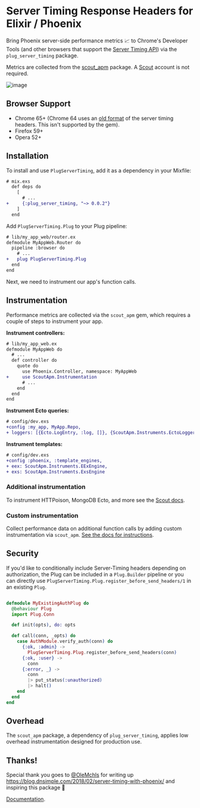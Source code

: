 # Server Timing Response Headers for Elixir / Phoenix

Bring Phoenix server-side performance metrics 📈 to Chrome's Developer Tools (and other browsers that support the [Server Timing API](https://w3c.github.io/server-timing/)) via the `plug_server_timing` package. 

Metrics are collected from the [scout_apm](https://github.com/scoutapp/scout_apm_elixir) package. A [Scout](https://scoutapp.com) account is not required.

![image](https://s3-us-west-1.amazonaws.com/scout-blog/elixir_server_timing.png)

## Browser Support

- Chrome 65+ (Chrome 64 uses an [old format](https://github.com/scoutapp/ruby_server_timing/issues/5#issuecomment-370504687) of the server timing headers. This isn't supported by the gem).
- Firefox 59+
- Opera 52+

## Installation

To install and use `PlugServerTiming`, add it as a dependency in your Mixfile:

```diff
# mix.exs
  def deps do
    [
      # ...
+     {:plug_server_timing, "~> 0.0.2"}
    ]
  end
```

Add `PlugServerTiming.Plug` to your Plug pipeline: 

```diff
# lib/my_app_web/router.ex
defmodule MyAppWeb.Router do
  pipeline :browser do
    # ...
+   plug PlugServerTiming.Plug
  end
end
```

Next, we need to instrument our app's function calls.

## Instrumentation

Performance metrics are collected via the `scout_apm` gem, which requires a couple of steps to instrument your app.

__Instrument controllers:__

```diff
# lib/my_app_web.ex
defmodule MyAppWeb do
  # ...
  def controller do
    quote do
      use Phoenix.Controller, namespace: MyAppWeb
+     use ScoutApm.Instrumentation
      # ...
    end
  end
end
```

__Instrument Ecto queries:__

```diff
# config/dev.exs
+config :my_app, MyApp.Repo,
+ loggers: [{Ecto.LogEntry, :log, []}, {ScoutApm.Instruments.EctoLogger, :log, []}]
```

__Instrument templates:__

```diff
# config/dev.exs
+config :phoenix, :template_engines,
+ eex: ScoutApm.Instruments.EExEngine,
+ exs: ScoutApm.Instruments.ExsEngine
```

### Additional instrumentation

To instrument HTTPoison, MongoDB Ecto, and more see the [Scout docs](http://help.apm.scoutapp.com/#instrumenting-common-libraries).

### Custom instrumentation

Collect performance data on additional function calls by adding custom instrumentation via `scout_apm`. [See the docs for instructions](http://help.apm.scoutapp.com/#elixir-custom-instrumentation).

## Security

If you'd like to conditionally include Server-Timing headers depending on authorization, the Plug can be included in a `Plug.Builder` pipeline or you can directly use `PlugServerTiming.Plug.register_before_send_headers/1` in an existing `Plug`.

```elixir

defmodule MyExistingAuthPlug do
  @behaviour Plug
  import Plug.Conn

  def init(opts), do: opts

  def call(conn, _opts) do
    case AuthModule.verify_auth(conn) do
      {:ok, :admin} ->
        PlugServerTiming.Plug.register_before_send_headers(conn)
      {:ok, :user} ->
        conn
      {:error, _} ->
        conn
        |> put_status(:unauthorized)
        |> halt()
    end
  end
end
```

## Overhead

The `scout_apm` package, a dependency of `plug_server_timing`, applies low overhead instrumentation designed for production use.

## Thanks!

Special thank you goes to [@OleMchls](https://github.com/OleMchls) for writing up https://blog.dnsimple.com/2018/02/server-timing-with-phoenix/ and inspiring this package 💖

[Documentation](https://hexdocs.pm/plug_server_timing).
